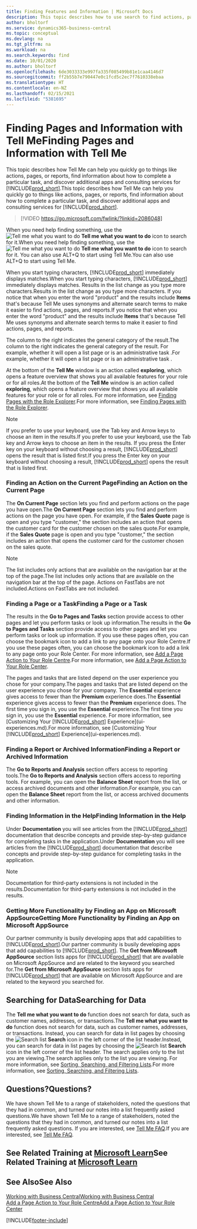 ```yaml
---
title: Finding Features and Information | Microsoft Docs
description: This topic describes how to use search to find actions, pages, reports, documentation, and data, as well as other apps and consulting services.
author: bholtorf
ms.service: dynamics365-business-central
ms.topic: conceptual
ms.devlang: na
ms.tgt_pltfrm: na
ms.workload: na
ms.search.keywords: find
ms.date: 10/01/2020
ms.author: bholtorf
ms.openlocfilehash: 6de3033333e997fa335f085499b81e1caa4146d7
ms.sourcegitcommit: ff2b55b7e790447e0c1fcd5c2ec7f7610338ebaa
ms.translationtype: HT
ms.contentlocale: en-NZ
ms.lasthandoff: 02/15/2021
ms.locfileid: "5381695"
---
```

# <a name="finding-pages-and-information-with-tell-me"></a><span data-ttu-id="74d51-103">Finding Pages and Information with Tell Me</span><span class="sxs-lookup"><span data-stu-id="74d51-103">Finding Pages and Information with Tell Me</span></span>  
<span data-ttu-id="74d51-104">This topic describes how Tell Me can help you quickly go to things like actions, pages, or reports, find information about how to complete a particular task, and discover additional apps and consulting services for [!INCLUDE[prod_short](includes/prod_short.md)].</span><span class="sxs-lookup"><span data-stu-id="74d51-104">This topic describes how Tell Me can help you quickly go to things like actions, pages, or reports, find information about how to complete a particular task, and discover additional apps and consulting services for [!INCLUDE[prod_short](includes/prod_short.md)].</span></span>  


> [!VIDEO https://go.microsoft.com/fwlink/?linkid=2086048]

<span data-ttu-id="74d51-105">When you need help finding something, use the ![Tell me what you want to do](media/ui-search/search.png "Search for Page or Report") **Tell me what you want to do** icon to search for it.</span><span class="sxs-lookup"><span data-stu-id="74d51-105">When you need help finding something, use the ![Tell me what you want to do](media/ui-search/search.png "Search for Page or Report") **Tell me what you want to do** icon to search for it.</span></span> <span data-ttu-id="74d51-106">You can also use ALT+Q to start using Tell Me.</span><span class="sxs-lookup"><span data-stu-id="74d51-106">You can also use ALT+Q to start using Tell Me.</span></span>

<span data-ttu-id="74d51-107">When you start typing characters, [!INCLUDE[prod_short](includes/prod_short.md)] immediately displays matches.</span><span class="sxs-lookup"><span data-stu-id="74d51-107">When you start typing characters, [!INCLUDE[prod_short](includes/prod_short.md)] immediately displays matches.</span></span> <span data-ttu-id="74d51-108">Results in the list change as you type more characters.</span><span class="sxs-lookup"><span data-stu-id="74d51-108">Results in the list change as you type more characters.</span></span> <span data-ttu-id="74d51-109">If you notice that when you enter the word "product" and the results include **Items** that's because Tell Me uses synonyms and alternate search terms to make it easier to find actions, pages, and reports.</span><span class="sxs-lookup"><span data-stu-id="74d51-109">If you notice that when you enter the word "product" and the results include **Items** that's because Tell Me uses synonyms and alternate search terms to make it easier to find actions, pages, and reports.</span></span>

<span data-ttu-id="74d51-110">The column to the right indicates the general category of the result.</span><span class="sxs-lookup"><span data-stu-id="74d51-110">The column to the right indicates the general category of the result.</span></span> <span data-ttu-id="74d51-111">For example, whether it will open a list page or is an administrative task .</span><span class="sxs-lookup"><span data-stu-id="74d51-111">For example, whether it will open a list page or is an administrative task .</span></span>  

<span data-ttu-id="74d51-112">At the bottom of the **Tell Me** window is an action called **exploring**, which opens a feature overview that shows you all available features for your role or for all roles.</span><span class="sxs-lookup"><span data-stu-id="74d51-112">At the bottom of the **Tell Me** window is an action called **exploring**, which opens a feature overview that shows you all available features for your role or for all roles.</span></span> <span data-ttu-id="74d51-113">For more information, see [Finding Pages with the Role Explorer](ui-role-explorer.md).</span><span class="sxs-lookup"><span data-stu-id="74d51-113">For more information, see [Finding Pages with the Role Explorer](ui-role-explorer.md).</span></span>

> [!NOTE]  
>   <span data-ttu-id="74d51-114">If you prefer to use your keyboard, use the Tab key and Arrow keys to choose an item in the results.</span><span class="sxs-lookup"><span data-stu-id="74d51-114">If you prefer to use your keyboard, use the Tab key and Arrow keys to choose an item in the results.</span></span> <span data-ttu-id="74d51-115">If you press the Enter key on your keyboard without choosing a result, [!INCLUDE[prod_short](includes/prod_short.md)] opens the result that is listed first.</span><span class="sxs-lookup"><span data-stu-id="74d51-115">If you press the Enter key on your keyboard without choosing a result, [!INCLUDE[prod_short](includes/prod_short.md)] opens the result that is listed first.</span></span>

### <a name="finding-an-action-on-the-current-page"></a><span data-ttu-id="74d51-116">Finding an Action on the Current Page</span><span class="sxs-lookup"><span data-stu-id="74d51-116">Finding an Action on the Current Page</span></span>
<span data-ttu-id="74d51-117">The **On Current Page** section lets you find and perform actions on the page you have open.</span><span class="sxs-lookup"><span data-stu-id="74d51-117">The **On Current Page** section lets you find and perform actions on the page you have open.</span></span> <span data-ttu-id="74d51-118">For example, if the **Sales Quote** page is open and you type "customer," the section includes an action that opens the customer card for the customer chosen on the sales quote.</span><span class="sxs-lookup"><span data-stu-id="74d51-118">For example, if the **Sales Quote** page is open and you type "customer," the section includes an action that opens the customer card for the customer chosen on the sales quote.</span></span>

> [!NOTE]  
>   <span data-ttu-id="74d51-119">The list includes only actions that are available on the navigation bar at the top of the page.</span><span class="sxs-lookup"><span data-stu-id="74d51-119">The list includes only actions that are available on the navigation bar at the top of the page.</span></span> <span data-ttu-id="74d51-120">Actions on FastTabs are not included.</span><span class="sxs-lookup"><span data-stu-id="74d51-120">Actions on FastTabs are not included.</span></span>  

### <a name="finding-a-page-or-a-task"></a><span data-ttu-id="74d51-121">Finding a Page or a Task</span><span class="sxs-lookup"><span data-stu-id="74d51-121">Finding a Page or a Task</span></span>
<span data-ttu-id="74d51-122">The results in the **Go to Pages and Tasks** section provide access to other pages and let you perform tasks or look up information.</span><span class="sxs-lookup"><span data-stu-id="74d51-122">The results in the **Go to Pages and Tasks** section provide access to other pages and let you perform tasks or look up information.</span></span> <span data-ttu-id="74d51-123">If you use these pages often, you can choose the bookmark icon to add a link to any page onto your Role Centre.</span><span class="sxs-lookup"><span data-stu-id="74d51-123">If you use these pages often, you can choose the bookmark icon to add a link to any page onto your Role Center.</span></span> <span data-ttu-id="74d51-124">For more information, see [Add a Page Action to Your Role Centre](ui-bookmarks.md).</span><span class="sxs-lookup"><span data-stu-id="74d51-124">For more information, see [Add a Page Action to Your Role Center](ui-bookmarks.md).</span></span>

<span data-ttu-id="74d51-125">The pages and tasks that are listed depend on the user experience you chose for your company.</span><span class="sxs-lookup"><span data-stu-id="74d51-125">The pages and tasks that are listed depend on the user experience you chose for your company.</span></span> <span data-ttu-id="74d51-126">The **Essential** experience gives access to fewer than the **Premium** experience does.</span><span class="sxs-lookup"><span data-stu-id="74d51-126">The **Essential** experience gives access to fewer than the **Premium** experience does.</span></span> <span data-ttu-id="74d51-127">The first time you sign in, you use the **Essential** experience.</span><span class="sxs-lookup"><span data-stu-id="74d51-127">The first time you sign in, you use the **Essential** experience.</span></span> <span data-ttu-id="74d51-128">For more information, see [Customizing Your [!INCLUDE[prod_short](includes/prod_short.md)] Experience](ui-experiences.md).</span><span class="sxs-lookup"><span data-stu-id="74d51-128">For more information, see [Customizing Your [!INCLUDE[prod_short](includes/prod_short.md)] Experience](ui-experiences.md).</span></span>

### <a name="finding-a-report-or-archived-information"></a><span data-ttu-id="74d51-129">Finding a Report or Archived Information</span><span class="sxs-lookup"><span data-stu-id="74d51-129">Finding a Report or Archived Information</span></span>
<span data-ttu-id="74d51-130">The **Go to Reports and Analysis** section offers access to reporting tools.</span><span class="sxs-lookup"><span data-stu-id="74d51-130">The **Go to Reports and Analysis** section offers access to reporting tools.</span></span> <span data-ttu-id="74d51-131">For example, you can open the **Balance Sheet** report from the list, or access archived documents and other information.</span><span class="sxs-lookup"><span data-stu-id="74d51-131">For example, you can open the **Balance Sheet** report from the list, or access archived documents and other information.</span></span>  

### <a name="finding-information-in-the-help"></a><span data-ttu-id="74d51-132">Finding Information in the Help</span><span class="sxs-lookup"><span data-stu-id="74d51-132">Finding Information in the Help</span></span>
<span data-ttu-id="74d51-133">Under **Documentation** you will see articles from the [!INCLUDE[prod_short](includes/prod_short.md)] documentation that describe concepts and provide step-by-step guidance for completing tasks in the application.</span><span class="sxs-lookup"><span data-stu-id="74d51-133">Under **Documentation** you will see articles from the [!INCLUDE[prod_short](includes/prod_short.md)] documentation that describe concepts and provide step-by-step guidance for completing tasks in the application.</span></span>    

> [!NOTE]  
> <span data-ttu-id="74d51-134">Documentation for third-party extensions is not included in the results.</span><span class="sxs-lookup"><span data-stu-id="74d51-134">Documentation for third-party extensions is not included in the results.</span></span>

### <a name="getting-more-functionality-by-finding-an-app-on-microsoft-appsource"></a><span data-ttu-id="74d51-135">Getting More Functionality by Finding an App on Microsoft AppSource</span><span class="sxs-lookup"><span data-stu-id="74d51-135">Getting More Functionality by Finding an App on Microsoft AppSource</span></span>
<span data-ttu-id="74d51-136">Our partner community is busily developing apps that add capabilities to [!INCLUDE[prod_short](includes/prod_short.md)].</span><span class="sxs-lookup"><span data-stu-id="74d51-136">Our partner community is busily developing apps that add capabilities to [!INCLUDE[prod_short](includes/prod_short.md)].</span></span> <span data-ttu-id="74d51-137">The **Get from Microsoft AppSource** section lists apps for [!INCLUDE[prod_short](includes/prod_short.md)] that are available on Microsoft AppSource and are related to the keyword you searched for.</span><span class="sxs-lookup"><span data-stu-id="74d51-137">The **Get from Microsoft AppSource** section lists apps for [!INCLUDE[prod_short](includes/prod_short.md)] that are available on Microsoft AppSource and are related to the keyword you searched for.</span></span>

## <a name="searching-for-data"></a><span data-ttu-id="74d51-138">Searching for Data</span><span class="sxs-lookup"><span data-stu-id="74d51-138">Searching for Data</span></span>
<span data-ttu-id="74d51-139">The **Tell me what you want to do** function does not search for data, such as customer names, addresses, or transactions.</span><span class="sxs-lookup"><span data-stu-id="74d51-139">The **Tell me what you want to do** function does not search for data, such as customer names, addresses, or transactions.</span></span> <span data-ttu-id="74d51-140">Instead, you can search for data in list pages by choosing the ![Search list](media/ui-search/search-list.png "Search list icon") **Search** icon in the left corner of the list header.</span><span class="sxs-lookup"><span data-stu-id="74d51-140">Instead, you can search for data in list pages by choosing the ![Search list](media/ui-search/search-list.png "Search list icon") **Search** icon in the left corner of the list header.</span></span> <span data-ttu-id="74d51-141">The search applies only to the list you are viewing.</span><span class="sxs-lookup"><span data-stu-id="74d51-141">The search applies only to the list you are viewing.</span></span> <span data-ttu-id="74d51-142">For more information, see [Sorting, Searching, and Filtering Lists](ui-enter-criteria-filters.md).</span><span class="sxs-lookup"><span data-stu-id="74d51-142">For more information, see [Sorting, Searching, and Filtering Lists](ui-enter-criteria-filters.md).</span></span>

## <a name="questions"></a><span data-ttu-id="74d51-143">Questions?</span><span class="sxs-lookup"><span data-stu-id="74d51-143">Questions?</span></span>
<span data-ttu-id="74d51-144">We have shown Tell Me to a range of stakeholders, noted the questions that they had in common, and turned our notes into a list frequently asked questions.</span><span class="sxs-lookup"><span data-stu-id="74d51-144">We have shown Tell Me to a range of stakeholders, noted the questions that they had in common, and turned our notes into a list frequently asked questions.</span></span> <span data-ttu-id="74d51-145">If you are interested, see [Tell Me FAQ](ui-search-faq.md).</span><span class="sxs-lookup"><span data-stu-id="74d51-145">If you are interested, see [Tell Me FAQ](ui-search-faq.md).</span></span>

## <a name="see-related-training-at-microsoft-learn"></a><span data-ttu-id="74d51-146">See Related Training at [Microsoft Learn](/learn/modules/user-interface-dynamics-365-business-central/index)</span><span class="sxs-lookup"><span data-stu-id="74d51-146">See Related Training at [Microsoft Learn](/learn/modules/user-interface-dynamics-365-business-central/index)</span></span>

## <a name="see-also"></a><span data-ttu-id="74d51-147">See Also</span><span class="sxs-lookup"><span data-stu-id="74d51-147">See Also</span></span>
[<span data-ttu-id="74d51-148">Working with Business Central</span><span class="sxs-lookup"><span data-stu-id="74d51-148">Working with Business Central</span></span>](ui-work-product.md)  
[<span data-ttu-id="74d51-149">Add a Page Action to Your Role Centre</span><span class="sxs-lookup"><span data-stu-id="74d51-149">Add a Page Action to Your Role Center</span></span>](ui-bookmarks.md)


[!INCLUDE[footer-include](includes/footer-banner.md)]